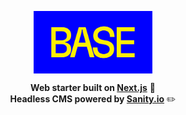 <p align="center">
<img src="public/base-og.png" align="center" height="100" />
</p>
<p align="center">
  <strong>Web starter built on <a href="https://nextjs.org">Next.js</a></strong> 💽 <br />
  <strong>Headless CMS powered by <a href="https://sanity.io">Sanity.io</a></strong> ✏️ <br />
</p>
